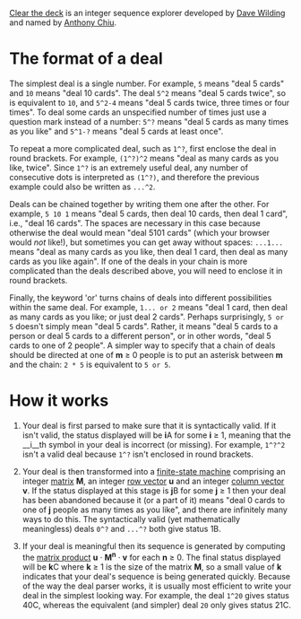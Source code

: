 [Clear the deck][1] is an integer sequence explorer developed by
[Dave Wilding][2] and named by [Anthony Chiu][3].

# The format of a deal
The simplest deal is a single number. For example, `5` means "deal 5 cards" and
`10` means "deal 10 cards". The deal `5^2` means "deal 5 cards twice", so is
equivalent to `10`, and `5^2-4` means "deal 5 cards twice, three times or four
times". To deal some cards an unspecified number of times just use a question
mark instead of a number: `5^?` means "deal 5 cards as many times as you like"
and `5^1-?` means "deal 5 cards at least once".

To repeat a more complicated deal, such as `1^?`, first enclose the deal in
round brackets. For example, `(1^?)^2` means "deal as many cards as you like,
twice". Since `1^?` is an extremely useful deal, any number of consecutive dots
is interpreted as `(1^?)`, and therefore the previous example could also be
written as `...^2`.

Deals can be chained together by writing them one after the other. For example,
`5 10 1` means "deal 5 cards, then deal 10 cards, then deal 1 card", i.e., "deal
16 cards". The spaces are necessary in this case because otherwise the deal
would mean "deal 5101 cards" (which your browser would _not_ like!), but
sometimes you can get away without spaces: `...1...` means "deal as many cards
as you like, then deal 1 card, then deal as many cards as you like again". If
one of the deals in your chain is more complicated than the deals described
above, you will need to enclose it in round brackets.

Finally, the keyword 'or' turns chains of deals into different possibilities
within the same deal. For example, `1... or 2` means "deal 1 card, then deal as
many cards as you like; or just deal 2 cards". Perhaps surprisingly, `5 or 5`
doesn't simply mean "deal 5 cards". Rather, it means "deal 5 cards to a person
or deal 5 cards to a different person", or in other words, "deal 5 cards to one
of 2 people". A simpler way to specify that a chain of deals should be directed
at one of __m__ &ge; 0 people is to put an asterisk between __m__ and the chain:
`2 * 5` is equivalent to `5 or 5`.

# How it works
1. Your deal is first parsed to make sure that it is syntactically valid. If it
isn't valid, the status displayed will be <b>i</b>A for some __i__ &ge; 1,
meaning that the __i__th symbol in your deal is incorrect (or missing). For
example, `1^?^2` isn't a valid deal because `1^?` isn't enclosed in round
brackets.

2. Your deal is then transformed into a [finite-state machine][4] comprising an
integer [matrix][5] __M__, an integer [row vector][6] __u__ and an integer
[column vector][7] __v__. If the status displayed at this stage is <b>j</b>B for
some __j__ &ge; 1 then your deal has been abandoned because it (or a part of it)
means "deal 0 cards to one of __j__ people as many times as you like", and there
are infinitely many ways to do this. The syntactically valid (yet mathematically
meaningless) deals `0^?` and `...^?` both give status 1B.

3. If your deal is meaningful then its sequence is generated by computing the
[matrix product][8] __u__ &middot; __M__<sup>__n__</sup> &middot; __v__ for each
__n__ &ge; 0. The final status displayed will be <b>k</b>C where __k__ &ge; 1 is
the size of the matrix __M__, so a small value of __k__ indicates that your
deal's sequence is being generated quickly. Because of the way the deal parser
works, it is usually most efficient to write your deal in the simplest looking
way. For example, the deal `1^20` gives status 40C, whereas the equivalent (and
simpler) deal `20` only gives status 21C.

[1]: http://dpw.me/clear-the-deck/
[2]: https://github.com/dwilding
[3]: https://github.com/idno0001
[4]: http://en.wikipedia.org/wiki/Nondeterministic_finite_automaton
[5]: http://en.wikipedia.org/wiki/Matrix_%28mathematics%29
[6]: http://en.wikipedia.org/wiki/Row_vector
[7]: http://en.wikipedia.org/wiki/Column_vector
[8]: http://en.wikipedia.org/wiki/Matrix_multiplication
